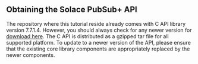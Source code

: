 
## Obtaining the Solace PubSub+ API

The repository where this tutorial reside already comes with C API library version 7.7.1.4. However, you should always check for any newer version for [download here](https://www.solace.com/downloads/). The C API is distributed as a gzipped tar file for all supported platform. To update to a newer version of the API, please ensure that the existing core library components are appropriately replaced by the newer components.
